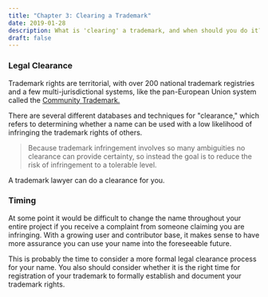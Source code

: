 ```yaml
---
title: "Chapter 3: Clearing a Trademark"
date: 2019-01-28
description: What is 'clearing' a trademark, and when should you do it?
draft: false
---
```


### Legal Clearance

Trademark rights are territorial, with over 200 national trademark registries and a few multi-jurisdictional systems, like the pan-European Union system called the [Community Trademark.](https://en.wikipedia.org/wiki/European_Union_trade_mark) 

There are several different databases and techniques for "clearance," which refers to determining whether a name can be used with a low likelihood of infringing the trademark rights of others. 

>Because trademark infringement involves so many ambiguities no clearance can provide certainty, so instead the goal is to reduce the risk of infringement to a tolerable level.

A trademark lawyer can do a clearance for you.

### Timing
At some point it would be difficult to change the name throughout your entire project if you receive a complaint from someone claiming you are infringing. With a growing user and contributor base, it makes sense to have more assurance you can use your name into the foreseeable future. 

This is probably the time to consider a more formal legal clearance process for your name. You also should consider whether it is the right time for registration of your trademark to formally establish and document your trademark rights.
